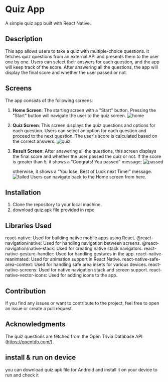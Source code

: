 # Quiz App

A simple quiz app built with React Native.

## Description

This app allows users to take a quiz with multiple-choice questions. It fetches quiz questions from an external API and presents them to the user one by one. Users can select their answers for each question, and the app will keep track of the score. After answering all the questions, the app will display the final score and whether the user passed or not.

## Screens

The app consists of the following screens:

1. **Home Screen**: The starting screen with a "Start" button. Pressing the "Start" button will navigate the user to the quiz screen.
![home](Screenshot_20230726-161011.jpg)
2. **Quiz Screen**: This screen displays the quiz questions and options for each question. Users can select an option for each question and proceed to the next question. The user's score is calculated based on the correct answers.
![quiz](Screenshot_20230726-161022.jpg)
3. **Result Screen**: After answering all the questions, this screen displays the final score and whether the user passed the quiz or not. If the score is greater than 5, it shows a "Congrats! You passed" message;
![passed](Screenshot_20230726-161317.jpg)

   otherwise, it shows a "You lose, Best of Luck next Time!" message.
![failed](Screenshot_20230726-161100.jpg)
   Users can navigate back to the Home screen from here.

## Installation

1. Clone the repository to your local machine.
2. download quiz.apk file provided in repo

## Libraries Used
react-native: Used for building native mobile apps using React.
@react-navigation/native: Used for handling navigation between screens.
@react-navigation/native-stack: Used for creating native stack navigators.
react-native-gesture-handler: Used for handling gestures in the app.
react-native-reanimated: Used for animation support in React Native.
react-native-safe-area-context: Used for handling safe area insets for various devices.
react-native-screens: Used for native navigation stack and screen support.
react-native-vector-icons: Used for adding icons to the app.

## Contribution
If you find any issues or want to contribute to the project, feel free to open an issue or create a pull request.

## Acknowledgments
The quiz questions are fetched from the Open Trivia Database API (https://opentdb.com/).
## install & run on device 
you can download quiz.apk file for Android and install it on your device to run and check it 
